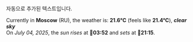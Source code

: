 
자동으로 추가된 텍스트입니다.

<!--START_SECTION:weather:moscow-->
Currently in **Moscow** (RU), the weather is: **21.6°C** (feels like **21.4°C**), ***clear sky***<br/>
On *July 04, 2025*, the *sun rises* at 🌅**03:52** and *sets* at 🌇**21:15**.
<!--END_SECTION:weather-->
